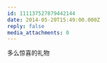 ```yaml
---
id: 111137527879442144
date: 2014-05-20T15:49:00.000Z
reply: false
media_attachments: 0
---
```


多么惊喜的礼物 ​​​​

